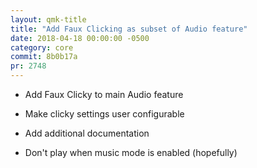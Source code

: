 ```yaml
---
layout: qmk-title
title: "Add Faux Clicking as subset of Audio feature"
date: 2018-04-18 00:00:00 -0500
category: core
commit: 8b0b17a
pr: 2748
---
```


* Add Faux Clicky to main Audio feature

* Make clicky settings user configurable

* Add additional documentation

* Don't play when music mode is enabled (hopefully)
